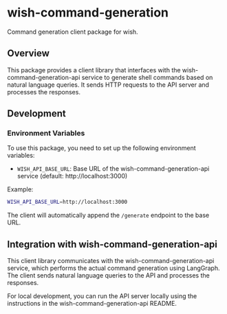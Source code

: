 # wish-command-generation

Command generation client package for wish.

## Overview

This package provides a client library that interfaces with the wish-command-generation-api service to generate shell commands based on natural language queries. It sends HTTP requests to the API server and processes the responses.

## Development

### Environment Variables

To use this package, you need to set up the following environment variables:

- `WISH_API_BASE_URL`: Base URL of the wish-command-generation-api service (default: http://localhost:3000)

Example:

```bash
WISH_API_BASE_URL=http://localhost:3000
```

The client will automatically append the `/generate` endpoint to the base URL.

## Integration with wish-command-generation-api

This client library communicates with the wish-command-generation-api service, which performs the actual command generation using LangGraph. The client sends natural language queries to the API and processes the responses.

For local development, you can run the API server locally using the instructions in the wish-command-generation-api README.
